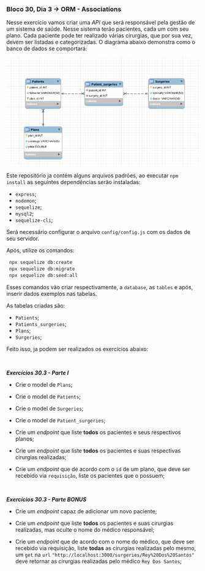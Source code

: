 ### Bloco 30, Dia 3 -> ORM - Associations

Nesse exercício vamos criar uma _API_ que será responsável pela gestão de um sistema de saúde. Nesse sistema terão pacientes, cada um com seu plano. Cada paciente pode ter realizado várias cirurgias, que por sua vez, devem ser listadas e categorizadas. O diagrama abaixo demonstra como o banco de dados se comportará:

![Diagrama](images/diagrama.png)

Este repositório ja contém alguns arquivos padrões, ao executar `npm install` as seguintes dependências serão instaladas:

 - `express`;
 - `nodemon`;
 - `sequelize`;
 - `mysql2`;
 - `sequelize-cli`;

Será necessário configurar o arquivo `config/config.js` com os dados de seu servidor.

Após, utilize os comandos:
```bash
 npx sequelize db:create
 npx sequelize db:migrate
 npx sequelize db:seed:all
```

Esses comandos vão criar respectivamente, a `database`, as `tables` e após, inserir dados exemplos nas tabelas.

As tabelas criadas são:

 - `Patients`;
 - `Patients_surgeries`;
 - `Plans`;
 - `Surgeries`;

Feito isso, ja podem ser realizados os exercícios abaixo:

<br>

_**Exercícios 30.3 - Parte I**_

 - Crie o model de `Plans`;

 - Crie o model de `Patients`;

 - Crie o model de `Surgeries`;

 - Crie o model de `Patient_surgeries`;

 - Crie um _endpoint_ que liste **todos** os pacientes e seus respectivos planos;

 - Crie um _endpoint_ que liste **todos** os pacientes e suas respectivas cirurgias realizadas;

 - Crie um _endpoint_ que de acordo com o `id` de um plano, que deve ser recebido via `requisição`, liste os pacientes que o possuem;

<br>

_**Exercícios 30.3 - Parte BONUS**_

 - Crie um _endpoint_ capaz de adicionar um novo paciente;

 - Crie um _endpoint_ que liste **todos** os pacientes e suas cirurgias realizadas, mas oculte o nome do médico responsável;

 - Crie um _endpoint_ que de acordo com o nome do médico, que deve ser recebido via requisição, liste **todas** as cirurgias realizadas pelo mesmo, um `get` na `url` `"http://localhost:3000/surgeries/Rey%20Dos%20Santos"` deve retornar as cirurgias realizadas pelo médico `Rey Dos Santos`;
